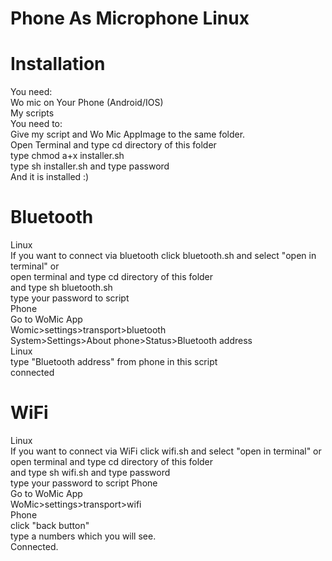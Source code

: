 # Phone As Microphone Linux<br />
# Installation <br />
You need: <br />
Wo mic on Your Phone (Android/IOS)<br />
My scripts<br />
You need to: <br />
Give my script and Wo Mic AppImage to the same folder.<br />
Open Terminal and type cd directory of this folder<br />
type chmod a+x installer.sh<br />
type sh installer.sh and type password <br />
And it is installed :)<br />
# Bluetooth
Linux <br />
If you want to connect via bluetooth click bluetooth.sh and select "open in terminal" or <br />
open terminal and type cd directory of this folder <br /> 
and type sh bluetooth.sh <br />
type your password to script<br />
Phone<br />
Go to WoMic App <br />
Womic>settings>transport>bluetooth <br />
System>Settings>About phone>Status>Bluetooth address <br />
Linux<br />
type "Bluetooth address" from phone in this script <br />
connected
# WiFi
Linux<br />
If you want to connect via WiFi click wifi.sh and select "open in terminal" or <br />
open terminal and type cd directory of this folder <br /> 
and type sh wifi.sh and type password<br />
type your password to script
Phone<br />
Go to WoMic App <br />
WoMic>settings>transport>wifi <br />
Phone <br />
click "back button" <br />
type a numbers which you will see.
<br />Connected.
